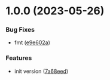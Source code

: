 # 1.0.0 (2023-05-26)


### Bug Fixes

* fmt ([e9e602a](https://github.com/data-platform-hq/terraform-databricks-metastore-assignment/commit/e9e602a3f3fab422c4d3fad802a075c11aa6d37e))


### Features

* init version ([7a68eed](https://github.com/data-platform-hq/terraform-databricks-metastore-assignment/commit/7a68eedae6ea4a239f8a70a04a43a32abeefecb8))
